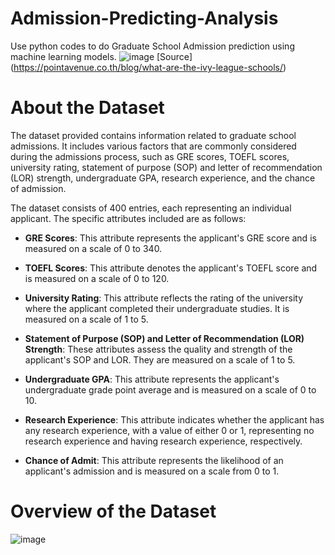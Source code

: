 # Admission-Predicting-Analysis
Use python codes to do Graduate School Admission prediction using machine learning models.
![image](https://github.com/lightbluening/Admission-Predicting-Analysis/assets/93415125/b15c1899-3b89-46c0-a1cf-5e404ee3d82c)
                        [Source] (https://pointavenue.co.th/blog/what-are-the-ivy-league-schools/)

# About the Dataset
The dataset provided contains information related to graduate school admissions. It includes various factors that are commonly considered during the admissions process, such as GRE scores, TOEFL scores, university rating, statement of purpose (SOP) and letter of recommendation (LOR) strength, undergraduate GPA, research experience, and the chance of admission.

The dataset consists of 400 entries, each representing an individual applicant. The specific attributes included are as follows:

- **GRE Scores**: This attribute represents the applicant's GRE score and is measured on a scale of 0 to 340.

- **TOEFL Scores**: This attribute denotes the applicant's TOEFL score and is measured on a scale of 0 to 120.

- **University Rating**: This attribute reflects the rating of the university where the applicant completed their undergraduate studies. It is measured on a scale of 1 to 5.

- **Statement of Purpose (SOP) and Letter of Recommendation (LOR) Strength**: These attributes assess the quality and strength of the applicant's SOP and LOR. They are measured on a scale of 1 to 5.

- **Undergraduate GPA**: This attribute represents the applicant's undergraduate grade point average and is measured on a scale of 0 to 10.

- **Research Experience**: This attribute indicates whether the applicant has any research experience, with a value of either 0 or 1, representing no research experience and having research experience, respectively.

- **Chance of Admit**: This attribute represents the likelihood of an applicant's admission and is measured on a scale from 0 to 1.

# Overview of the Dataset
![image](https://github.com/lightbluening/Admission-Predicting-Analysis/assets/93415125/75982f2d-b782-4c1c-8aed-842aa1f6238d)
